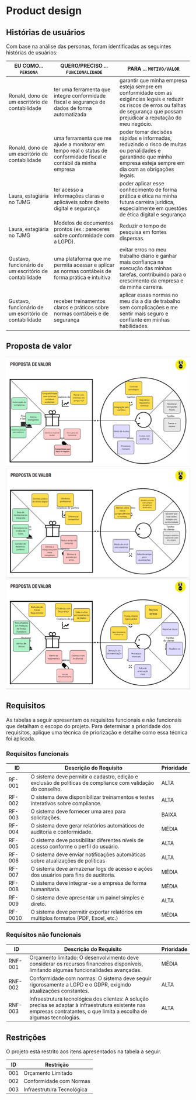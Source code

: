 # Product design

## Histórias de usuários

Com base na análise das personas, foram identificadas as seguintes histórias de usuários:

|EU COMO... `PERSONA`| QUERO/PRECISO ... `FUNCIONALIDADE` |PARA ... `MOTIVO/VALOR`                 |
|--------------------|------------------------------------|----------------------------------------|
|Ronald, dono de um escritório de contabilidade  | ter uma ferramenta que integre conformidade fiscal e segurança de dados de forma automatizada         | garantir que minha empresa esteja sempre em conformidade com as exigências legais e reduzir os riscos de erros ou falhas de segurança que possam prejudicar a reputação do meu negócio.               |
|Ronald, dono de um escritório de contabilidade     | uma ferramenta que me ajude a monitorar em tempo real o status de conformidade fiscal e contábil da minha empresa         | poder tomar decisões rápidas e informadas, reduzindo o risco de multas ou penalidades e garantindo que minha empresa esteja sempre em dia com as obrigações legais. |
|Laura, estagiária no TJMG  | ter acesso a informações claras e aplicáveis sobre direito digital e segurança         | poder aplicar esse conhecimento de forma prática e ética na minha futura carreira jurídica, especialmente em questões de ética digital e segurança               |
|Laura, estagiária no TJMG       | Modelos de documentos prontos (ex.: pareceres sobre conformidade com a LGPD).         | Reduzir o tempo de pesquisa em fontes dispersas. |
|Gustavo, funcionário de um escritório de contabilidade  | uma plataforma que me permita acessar e aplicar as normas contábeis de forma prática e intuitiva         | evitar erros no meu trabalho diário e ganhar mais confiança na execução das minhas tarefas, contribuindo para o crescimento da empresa e da minha carreira.               |
|Gustavo, funcionário de um escritório de contabilidade       | receber treinamentos claros e práticos sobre normas contábeis e de segurança         | aplicar essas normas no meu dia a dia de trabalho sem complicações e me sentir mais seguro e confiante em minhas habilidades. |

## Proposta de valor

![Persona Ronald](images/Persona-Ronald.png)
![Persona Laura](images/Persona-Laura.png)
![Persona Gustavo](images/Persona-Gustavo.png)

## Requisitos

As tabelas a seguir apresentam os requisitos funcionais e não funcionais que detalham o escopo do projeto. Para determinar a prioridade dos requisitos, aplique uma técnica de priorização e detalhe como essa técnica foi aplicada.

### Requisitos funcionais

| ID     | Descrição do Requisito                                   | Prioridade |
| ------ | ---------------------------------------------------------- | ---------- |
| RF-001 | O sistema deve permitir o cadastro, edição e exclusão de políticas de compliance com validação do conselho. | ALTA       |
| RF-002 | O sistema deve disponibilizar treinamentos e testes interativos sobre compliance.  | ALTA     |
| RF-003 | O sistema deve fornecer uma area para solicitações. | BAIXA       |
| RF-004 | O sistema deve gerar relatórios automáticos de auditoria e conformidade. | MÉDIA     |
| RF-005 | O sistema deve possibilitar diferentes níveis de acesso conforme o perfil do usuário. | ALTA       |
| RF-006 | O sistema deve enviar notificações automáticas sobre atualizações de políticas | ALTA     |
| RF-007 | O sistema deve armazenar logs de acesso e ações dos usuários para fins de auditoria. | MÉDIA       |
| RF-008 | O sistema deve integrar-se a empresa de forma humanitaria.  | MÉDIA     |
| RF-009 | O sistema deve apresentar um painel simples e direto.  | ALTA       |
| RF-0010 | O sistema deve permitir exportar relatórios em múltiplos formatos (PDF, Excel, etc.) | MÉDIA     |

### Requisitos não funcionais

| ID      | Descrição do Requisito                                                              | Prioridade |
| ------- | ------------------------------------------------------------------------------------- | ---------- |
| RNF-001 | Orçamento limitado: O desenvolvimento deve considerar os recursos financeiros disponíveis, limitando algumas funcionalidades avançadas. | MÉDIA     |
| RNF-002 | Conformidade com normas: O sistema deve seguir rigorosamente a LGPD e o GDPR, exigindo atualizações constantes.          | ALTA      |
| RNF-003 | Infraestrutura tecnológica dos clientes: A solução precisa se adaptar à infraestrutura existente nas empresas contratantes, o que limita a escolha de algumas tecnologias.          | ALTA      |

## Restrições

O projeto está restrito aos itens apresentados na tabela a seguir.

|ID| Restrição                                             |
|--|-------------------------------------------------------|
|001| Orçamento Limitado |
|002| Conformidade com Normas  |
|003| Infraestrutura Tecnológica  |
